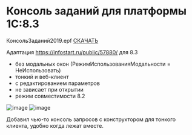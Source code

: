 # Консоль заданий для платформы 1С:8.3 

КонсольЗаданий2019.epf [СКАЧАТЬ](https://github.com/kuzyara/JobsConsole2019.epf/raw/master/%D0%9A%D0%BE%D0%BD%D1%81%D0%BE%D0%BB%D1%8C%D0%97%D0%B0%D0%B4%D0%B0%D0%BD%D0%B8%D0%B92019.epf)

Адаптация https://infostart.ru/public/57880/ для 8.3 
* без модальных окон (РежимИспользованияМодальности = НеИспользовать)
* тонкий и веб-клиент
* с редактированием параметров
* не зависает при открытии
* режим совместимости 8.2

![image](https://user-images.githubusercontent.com/2604430/45483322-d3aca400-b77a-11e8-83be-dfdfb87891e9.png)
![image](https://user-images.githubusercontent.com/2604430/45608240-00fb9980-ba7c-11e8-979b-5e3b40f91e04.png)

Добавил чью-то консоль запросов с конструктором для тонкого клиента, удобно когда лежат вместе.
